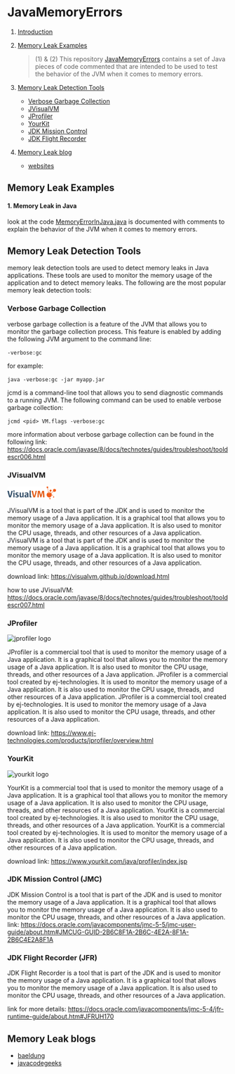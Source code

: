 # JavaMemoryErrors

1. [Introduction](docs/src/main/java/org.example/MemoryErrorInJava.java)

4. [Memory Leak Examples](#memory-leak-examples)
   > (1) & (2) This repository [JavaMemoryErrors]( https://github.com/mohamedBoujdi/JavaMemoryErrors) contains a set of Java pieces of code commented that are intended to be used to test the behavior of the JVM when it comes to memory errors.
2. [Memory Leak Detection Tools](#memory-leak-detection)
    - [Verbose Garbage Collection](#verbose-garbage-collection)
    - [JVisualVM](#jvisualvm)
    - [JProfiler](#jprofiler)
    - [YourKit](#yourkit)
    - [JDK Mission Control](#jdk-mission-control)
    - [JDK Flight Recorder](#jdk-flight-recorder)
10. [Memory Leak blog](#memory-leak-blogs)
     - [websites](#websites)


## Memory Leak Examples

#### 1. Memory Leak in Java
  look at the code [MemoryErrorInJava.java](docs/src/main/java/org.example/MemoryErrorInJava.java) is documented with comments to explain the behavior of the JVM when it comes to memory errors.
## Memory Leak Detection Tools
  memory leak detection tools are used to detect memory leaks in Java applications. These tools are used to monitor the memory usage of the application and to detect memory leaks. The following are the most popular memory leak detection tools:
### Verbose Garbage Collection
 verbose garbage collection is a feature of the JVM that allows you to monitor the garbage collection process. This feature is enabled by adding the following JVM argument to the command line:
```   
-verbose:gc
```
for example:
```
java -verbose:gc -jar myapp.jar
```
jcmd is a command-line tool that allows you to send diagnostic commands to a running JVM. The following command can be used to enable verbose garbage collection:
```
jcmd <pid> VM.flags -verbose:gc
```
more information about verbose garbage collection can be found in the following link:
https://docs.oracle.com/javase/8/docs/technotes/guides/troubleshoot/tooldescr006.html
### JVisualVM
 ![img.png](img.png)

 JVisualVM is a tool that is part of the JDK and is used to monitor the memory usage of a Java application. It is a graphical tool that allows you to monitor the memory usage of a Java application. It is also used to monitor the CPU usage, threads, and other resources of a Java application. JVisualVM is a tool that is part of the JDK and is used to monitor the memory usage of a Java application. It is a graphical tool that allows you to monitor the memory usage of a Java application. It is also used to monitor the CPU usage, threads, and other resources of a Java application.
 
download link: https://visualvm.github.io/download.html

how to use JVisualVM: https://docs.oracle.com/javase/8/docs/technotes/guides/troubleshoot/tooldescr007.html

### JProfiler
![jprofiler logo](https://www.ej-technologies.com/images/product_banners/jprofiler_large.png)

 JProfiler is a commercial tool that is used to monitor the memory usage of a Java application. It is a graphical tool that allows you to monitor the memory usage of a Java application. It is also used to monitor the CPU usage, threads, and other resources of a Java application.
JProfiler is a commercial tool created by ej-technologies. It is used to monitor the memory usage of a Java application. It is also used to monitor the CPU usage, threads, and other resources of a Java application. JProfiler is a commercial tool created by ej-technologies. It is used to monitor the memory usage of a Java application. It is also used to monitor the CPU usage, threads, and other resources of a Java application.

download link: https://www.ej-technologies.com/products/jprofiler/overview.html
### YourKit
![yourkit logo](https://www.yourkit.com/images/yklogo.png)

 YourKit is a commercial tool that is used to monitor the memory usage of a Java application. It is a graphical tool that allows you to monitor the memory usage of a Java application. It is also used to monitor the CPU usage, threads, and other resources of a Java application.
YourKit is a commercial tool created by ej-technologies. It is also used to monitor the CPU usage, threads, and other resources of a Java application. YourKit is a commercial tool created by ej-technologies. It is used to monitor the memory usage of a Java application. It is also used to monitor the CPU usage, threads, and other resources of a Java application.

download link: https://www.yourkit.com/java/profiler/index.jsp

### JDK Mission Control (JMC)
 JDK Mission Control is a tool that is part of the JDK and is used to monitor the memory usage of a Java application. It is a graphical tool that allows you to monitor the memory usage of a Java application. It is also used to monitor the CPU usage, threads, and other resources of a Java application.
link: https://docs.oracle.com/javacomponents/jmc-5-5/jmc-user-guide/about.htm#JMCUG-GUID-2B6C8F1A-2B6C-4E2A-8F1A-2B6C4E2A8F1A

### JDK Flight Recorder (JFR)
 JDK Flight Recorder is a tool that is part of the JDK and is used to monitor the memory usage of a Java application. It is a graphical tool that allows you to monitor the memory usage of a Java application. It is also used to monitor the CPU usage, threads, and other resources of a Java application.
 
link for more details: https://docs.oracle.com/javacomponents/jmc-5-4/jfr-runtime-guide/about.htm#JFRUH170

## Memory Leak blogs
- [baeldung](https://www.baeldung.com/java-memory-leak)
- [javacodegeeks](https://www.javacodegeeks.com/2015/08/java-memory-leaks.html)
    
